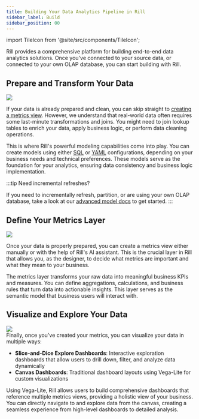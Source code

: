 ```yaml
---
title: Building Your Data Analytics Pipeline in Rill 
sidebar_label: Build
sidebar_position: 00
---
```


import TileIcon from '@site/src/components/TileIcon';

<div className="tile-icon-grid">
    <TileIcon
    header="Prepare Your Data"
    content="Transform and prepare your data with Rill's powerful ETL capabilities."
    link="/build/models/"
    />
    <TileIcon
    header="Advanced Model Features"
    content="Need incremental refreshes or using ClickHouse Modeling? Click here!"
    link="/build/advanced-models"
    />
    <TileIcon
    header="Create a Metrics Layer"
    content="Build a metrics layer to define key business metrics and KPIs."
    link="/build/metrics-view"
    />
    <TileIcon
    header="Explore Your Data"
    content="Use Rill's interactive data exploration tools to discover insights."
    link="/build/dashboards"
    />
    <TileIcon
    header="Canvas Your Data"
    content="Create your traditional Dashboard, referencing mutliple metric views."
    link="/build/canvas"
    />
    <TileIcon
    header="Rill Project Defaults"
    content="Need to set project defaults on access, env variables, and time settings?"
    link="/build/rill-project-file"
    />

</div>


Rill provides a comprehensive platform for building end-to-end data analytics solutions. Once you've connected to your source data, or connected to your own OLAP database, you can start building with Rill.

## Prepare and Transform Your Data
<img src = '/img/build/advanced-models/advanced-model.png' class='rounded-gif' />
<br />

If your data is already prepared and clean, you can skip straight to [creating a metrics view](/build/metrics-view). However, we understand that real-world data often requires some last-minute transformations and joins. You might need to join lookup tables to enrich your data, apply business logic, or perform data cleaning operations.

This is where Rill's powerful modeling capabilities come into play. You can create models using either [SQL](/build/models) or [YAML](/build/advanced-models) configurations, depending on your business needs and technical preferences. These models serve as the foundation for your analytics, ensuring data consistency and business logic implementation.

:::tip Need incremental refreshes?

If you need to incrementally refresh, partition, or are using your own OLAP database, take a look at our [advanced model docs](/build/advanced-models) to get started.
:::

## Define Your Metrics Layer
<img src = '/img/build/advanced-models/advanced-model.png' class='rounded-gif' />
<br />

Once your data is properly prepared, you can create a metrics view either manually or with the help of Rill's AI assistant. This is the crucial layer in Rill that allows you, as the designer, to decide what metrics are important and what they mean to your business.

The metrics layer transforms your raw data into meaningful business KPIs and measures. You can define aggregations, calculations, and business rules that turn data into actionable insights. This layer serves as the semantic model that business users will interact with.

## Visualize and Explore Your Data

<img src = '/img/build/advanced-models/advanced-model.png' class='rounded-gif' />
<br />
Finally, once you've created your metrics, you can visualize your data in multiple ways:

- **Slice-and-Dice Explore Dashboards**: Interactive exploration dashboards that allow users to drill down, filter, and analyze data dynamically
- **Canvas Dashboards**: Traditional dashboard layouts using Vega-Lite for custom visualizations

Using Vega-Lite, Rill allows users to build comprehensive dashboards that reference multiple metrics views, providing a holistic view of your business. You can directly navigate to and explore data from the canvas, creating a seamless experience from high-level dashboards to detailed analysis.

